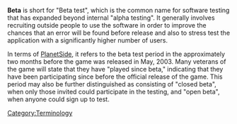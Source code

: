 **Beta** is short for "Beta test", which is the common name for software
testing that has expanded beyond internal "alpha testing". It generally
involves recruiting outside people to use the software in order to
improve the chances that an error will be found before release and also
to stress test the application with a significantly higher number of
users.

In terms of [PlanetSide](../etc/PlanetSide.md), it refers to the beta
test period in the approximately two months before the game was released
in May, 2003. Many veterans of the game will state that they have
"played since beta," indicating that they have been participating since
before the official release of the game. This period may also be further
distinguished as consisting of "closed beta", when only those invited
could participate in the testing, and "open beta", when anyone could
sign up to test.

[Category:Terminology](../Category:Terminology.md)
